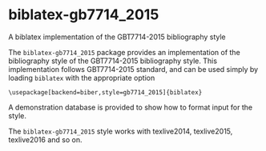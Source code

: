 # biblatex-gb7714_2015
A biblatex implementation of the GBT7714-2015 bibliography style

The `biblatex-gb7714_2015` package provides an implementation of
the bibliography style of the GBT7714-2015 bibliography style. This
implementation follows GBT7714-2015 standard, and can
be used simply by loading `biblatex` with the appropriate option

    \usepackage[backend=biber,style=gb7714_2015]{biblatex}
   
A demonstration database is provided to show how to format
input for the style. 

The `biblatex-gb7714_2015` style works with texlive2014,
texlive2015, texlive2016 and so on.

